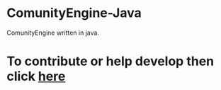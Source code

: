 # ComunityEngine-Java
ComunityEngine written in java. 

<h1>To contribute or help develop then click <a href="https://github.com/ComunityEngine/How-To-Join-README-">here</a></h1>
